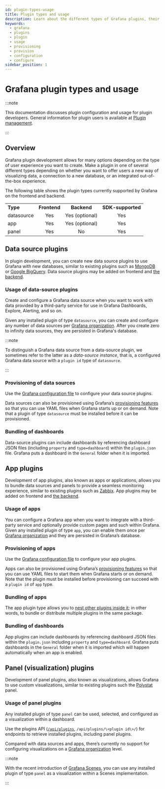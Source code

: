```yaml
---
id: plugin-types-usage
title: Plugin types and usage
description: Learn about the different types of Grafana plugins, their usage and configuration.
keywords:
  - grafana
  - plugins
  - plugin
  - usage
  - provisioning
  - provision
  - configuration
  - configure
sidebar_position: 1
---
```


# Grafana plugin types and usage

:::note

This documentation discusses plugin configuration and usage for plugin developers. General information for plugin users is available at [Plugin management](https://grafana.com/docs/grafana/latest/administration/plugin-management/).

::: 

## Overview

Grafana plugin development allows for many options depending on the type of user experience you want to create. Make a plugin in one of several different types depending on whether you want to offer users a new way of visualizing data, a connection to a new database, or an integrated out-of-the-box experience. 

The following table shows the plugin types currently supported by Grafana on the frontend and backend. 

|                |                 |                |                            |
| -------------- | :-------------: | :------------: | :------------------------: |
| **Type**       | **Frontend** |   **Backend**  | **SDK-supported** |
| datasource     |       Yes       | Yes (optional) |             Yes            |
| app            |       Yes       | Yes (optional) |             Yes            |
| panel          |       Yes       |       No       |             Yes            |

## Data source plugins

In plugin development, you can create new data source plugins to use Grafana with new databases, similar to existing plugins such as [MongoDB](https://grafana.com/grafana/plugins/grafana-mongodb-datasource/) or [Google BigQuery](https://grafana.com/grafana/plugins/grafana-bigquery-datasource/). Data source plugins may be added on frontend and [the backend](./backend.md).

### Usage of data-source plugins

Create and configure a Grafana data source when you want to work with data provided by a third-party service for use in Grafana Dashboards, Explore, Alerting, and so on.

Given any installed plugin of type `datasource`, you can create and configure any number of data sources per [Grafana organization](https://grafana.com/docs/grafana/latest/administration/organization-management/#about-organizations). After you create zero to infinity data sources, they are persisted in Grafana's database. 

:::note

To distinguish a Grafana data source from a data-source plugin, we sometimes refer to the latter as a _data-source instance_, that is, a configured Grafana data source with a `plugin id` type of `datasource`.

:::


### Provisioning of data sources

Use the [Grafana configuration file](https://grafana.com/docs/grafana/latest/setup-grafana/configure-grafana/) to configure your data source plugins.

Data sources can also be provisioned using Grafana’s [provisioning features](https://grafana.com/docs/grafana/latest/administration/provisioning/) so that you can use YAML files when Grafana starts up or on demand. Note that a plugin of type `datasource` must be installed before it can be provisioned.

### Bundling of dashboards

Data-source plugins can include dashboards by referencing dashboard JSON files (including `property` and `type=dashboard`) within the `plugin.json` file. Grafana puts a dashboard in the `General` folder when it is imported.

## App plugins

Development of app plugins, also known as apps or applications, allows you to bundle data sources and panels to provide a seamless monitoring experience, similar to existing plugins such as [Zabbix](https://grafana.com/grafana/plugins/alexanderzobnin-zabbix-app/). App plugins may be added on frontend and [the backend](./backend.md).

### Usage of apps

You can configure a Grafana app when you want to integrate with a third-party service and optionally provide custom pages and such within Grafana. Given any installed plugin of type `app`, you can enable them once per [Grafana organization](https://grafana.com/docs/grafana/latest/administration/organization-management/#about-organizations) and they are persisted in Grafana’s database. 

### Provisioning of apps

Use the [Grafana configuration file](https://grafana.com/docs/grafana/latest/setup-grafana/configure-grafana/) to configure your app plugins.

Apps can also be provisioned using Grafana’s [provisioning features](https://grafana.com/docs/grafana/latest/administration/provisioning/) so that you can use YAML files to start them when Grafana starts or on demand. Note that the plugin must be installed before provisioning can succeed with a `plugin id` of `app` type.

### Bundling of apps

The app plugin type allows you to [nest other plugins inside it](../create-a-plugin/extend-a-plugin/nested-plugins); in other words, to bundle or distribute multiple plugins in the same package. 

### Bundling of dashboards

App plugins can include dashboards by referencing dashboard JSON files within the `plugin.json` including `property` and `type=dashboard`. Grafana puts dashboards in the `General` folder when it is imported which will happen automatically when an app is enabled.

## Panel (visualization) plugins

Development of panel plugins, also known as visualizations, allows Grafana to use custom visualizations, similar to existing plugins such the [Polystat](https://grafana.com/grafana/plugins/grafana-polystat-panel/) panel. 

### Usage of panel plugins

Any installed plugin of type `panel` can be used, selected, and configured as a visualization within a dashboard.

Use the plugins API ([`/api/plugins`](https://grafana.com/api/plugins), `/api/plugins/\<plugin id\>/`) for endpoints to retrieve installed plugins, including panel plugins. 

Compared with data sources and apps, there’s currently no support for configuring visualizations on a [Grafana organization](https://grafana.com/docs/grafana/latest/administration/organization-management/#about-organizations) level. 

:::note

With the recent introduction of [Grafana Scenes](https://grafana.com/developers/scenes), you can use any installed plugin of type `panel` as a visualization within a Scenes implementation.

:::
